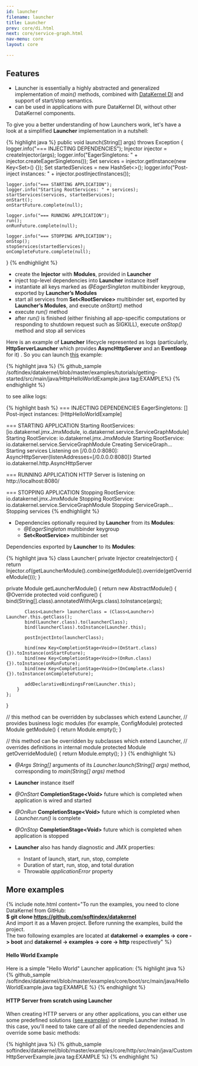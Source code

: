 ```yaml
---
id: launcher
filename: launcher
title: Launcher
prev: core/di.html
next: core/service-graph.html
nav-menu: core
layout: core

---
```

## Features

* Launcher is essentially a highly abstracted and generalized implementation of *main()* methods, combined with 
[DataKernel DI](/docs/core/di.html) and support of start/stop semantics.
* can be used in applications with pure DataKernel DI, without other DataKernel components.

To give you a better understanding of how Launchers work, let's have a look at a simplified <b>Launcher</b> 
implementation in a nutshell:

{% highlight java %}
public void launch(String[] args) throws Exception {
    logger.info("=== INJECTING DEPENDENCIES");
    Injector injector = createInjector(args);
    logger.info("EagerSingletons: " + injector.createEagerSingletons());
    Set<RootService> services = injector.getInstance(new Key<Set<RootService>>() {});
    Set<RootService> startedServices = new HashSet<>();
    logger.info("Post-inject instances: " + injector.postInjectInstances());
  		
    logger.info("=== STARTING APPLICATION");
    logger.info("Starting RootServices: " + services);
    startServices(services, startedServices);
    onStart();
    onStartFuture.complete(null);
  
    logger.info("=== RUNNING APPLICATION");
    run();
    onRunFuture.complete(null);
  
    logger.info("=== STOPPING APPLICATION");
    onStop();
    stopServices(startedServices);
    onCompleteFuture.complete(null);
}
{% endhighlight %}

* create the **Injector** with **Modules**, provided in **Launcher**
* inject top-level dependencies into **Launcher** instance itself
* instantiate all keys marked as *@EagerSingleton* multibinder keygroup, exported by **Launcher’s Modules**
* start all services from **Set&lt;RootService>** multibinder set, exported by **Launcher’s Modules**, and execute *onStart()* method
* execute *run()* method
* after *run()* is finished (either finishing all app-specific computations or responding to shutdown request such as SIGKILL), execute *onStop()* method and stop all services

Here is an example of **Launcher** lifecycle represented as logs (particularly, **HttpServerLauncher** which provides 
**AsyncHttpServer** and an **Eventloop** for it) . So you can launch [this](/docs/core/tutorials/getting-started.html) 
example:

{% highlight java %}
{% github_sample /softindex/datakernel/blob/master/examples/tutorials/getting-started/src/main/java/HttpHelloWorldExample.java tag:EXAMPLE%}
{% endhighlight %}

to see alike logs:

{% highlight bash %}
 === INJECTING DEPENDENCIES
EagerSingletons: []
Post-inject instances: [HttpHelloWorldExample]

=== STARTING APPLICATION
Starting RootServices: [io.datakernel.jmx.JmxModule, io.datakernel.service.ServiceGraphModule]
Starting RootService: io.datakernel.jmx.JmxModule
Starting RootService: io.datakernel.service.ServiceGraphModule
Creating ServiceGraph...
Starting services
Listening on [/0.0.0.0:8080]: AsyncHttpServer{listenAddresses=[/0.0.0.0:8080]}
Started io.datakernel.http.AsyncHttpServer

=== RUNNING APPLICATION
HTTP Server is listening on http://localhost:8080/
 
=== STOPPING APPLICATION
Stopping RootService: io.datakernel.jmx.JmxModule
Stopping RootService: io.datakernel.service.ServiceGraphModule
Stopping ServiceGraph...
Stopping services
{% endhighlight %}

* Dependencies optionally required by **Launcher** from its **Modules**:
    * *@EagerSingleton* multibinder keygroup
    * **Set&lt;RootService>** multibinder set

Dependencies exported by <b>Launcher</b> to its <b>Modules</b>:

{% highlight java %}
class Launcher{
  private Injector createInjector() {
      return Injector.of(getLauncherModule().combine(getModule()).override(getOverrideModule()));
  }
  
  private Module getLauncherModule() {
    return new AbstractModule() {
  	 @Override
  		protected void configure() {
  		   bind(String[].class).annotatedWith(Args.class).toInstance(args);
  
  		   Class<Launcher> launcherClass = (Class<Launcher>) Launcher.this.getClass();
  		   bind(Launcher.class).to(launcherClass);
  		   bind(launcherClass).toInstance(Launcher.this);
  
  		   postInjectInto(launcherClass);
  
  		   bind(new Key<CompletionStage<Void>>(OnStart.class) {}).toInstance(onStartFuture);
  		   bind(new Key<CompletionStage<Void>>(OnRun.class) {}).toInstance(onRunFuture);
  		   bind(new Key<CompletionStage<Void>>(OnComplete.class) {}).toInstance(onCompleteFuture);
  
  		   addDeclarativeBindingsFrom(Launcher.this);
  		}
  	};
  }
  
  // this method can be overridden by subclasses which extend Launcher,
  // provides business logic modules (for example, ConfigModule)
  protected Module getModule() {
      return Module.empty();
  }
  
  // this method can be overridden by subclasses which extend Launcher,
  // overrides definitions in internal module
  protected Module getOverrideModule() {
      return Module.empty();
  }
}
{% endhighlight %}

* *@Args String[]* arguments of its <i>Launcher.launch(String[] args)</i> method, corresponding to <i>main(String[] args)</i> method
* **Launcher** instance itself
* *@OnStart* **CompletionStage&lt;Void>** future which is completed when application is wired and started
* *@OnRun* **CompletionStage&lt;Void>** future which is completed when *Launcher.run()* is complete
* *@OnStop* **CompletionStage&lt;Void>** future which is completed when application is stopped

* **Launcher** also has handy diagnostic and JMX properties:
    * Instant of launch, start, run, stop, complete
    * Duration of start, run, stop, and total duration
    * Throwable *applicationError* property

## More examples

{% include note.html content="To run the examples, you need to clone DataKernel from GitHub: 
<br> <b>$ git clone https://github.com/softindex/datakernel</b> 
<br> And import it as a Maven project. Before running the examples, build the project.
<br> The two following examples are located at <b>datakernel -> examples -> core -> boot</b> 
and <b>datakernel -> examples -> core -> http</b> respectively" %}


#### Hello World Example
Here is a simple "Hello World" Launcher application:
{% highlight java %}
{% github_sample /softindex/datakernel/blob/master/examples/core/boot/src/main/java/HelloWorldExample.java tag:EXAMPLE %}
{% endhighlight %}

#### HTTP Server from scratch using Launcher
When creating HTTP servers or any other applications, you can either use some predefined solutions 
([see examples](/docs/core/http.html#hello-world-server-with-pre-defined-launcher)) or simple Launcher instead. In this 
case, you'll need to take care of all of the needed dependencies and override some basic methods:

{% highlight java %}
{% github_sample softindex/datakernel/blob/master/examples/core/http/src/main/java/CustomHttpServerExample.java tag:EXAMPLE %}
{% endhighlight %}
